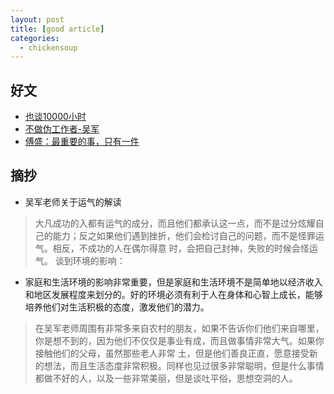 ```yaml
---
layout: post
title: [good article]
categories:
  - chickensoup
---
```


## 好文
* [也谈10000小时](http://www.jianshu.com/p/9189d18440f3)
* [不做伪工作者-吴军](http://www.luofans.com/articles/2655)
* [傅盛：最重要的事，只有一件](https://mp.weixin.qq.com/s?__biz=MjM5NjgzMzkwMQ==&mid=2653646199&idx=1&sn=21eb716e04703bd785df2a10588cd1fa)

## 摘抄
* 吴军老师关于运气的解读
> 大凡成功的入都有运气的成分，而且他们都承认这一点，而不是过分炫耀自己的能力；反之如果他们遇到挫折，他们会检讨自己的问题，而不是怪罪运气。相反，不成功的人在偶尔得意 时，会把自己封神，失败的时候会怪运气。
谈到环境的影响：

* 家庭和生活环境的影响非常重要，但是家庭和生活环境不是简单地以经济收入和地区发展程度来划分的。好的环境必须有利于人在身体和心智上成长，能够培养他们对生活积极的态度，激发他们的潜力。
> 在吴军老师周围有非常多来自农村的朋友，如果不告诉你们他们来自哪里，你是想不到的，因为他们不仅仅是事业有成，而且做事情非常大气。如果你接触他们的父母，虽然那些老人非常 土，但是他们善良正直，愿意接受新的想法，而且生活态度非常积极。同样也见过很多非常聪明，但是什么事情都做不好的人，以及一些非常美丽，但是谈吐平俗，思想空洞的人。